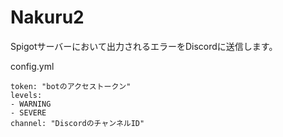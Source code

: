 # Nakuru2
Spigotサーバーにおいて出力されるエラーをDiscordに送信します。

config.yml
```
token: "botのアクセストークン"
levels:
- WARNING
- SEVERE
channel: "DiscordのチャンネルID"
```

